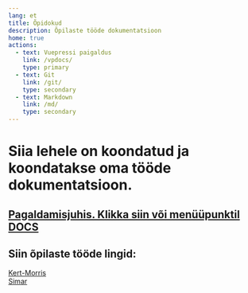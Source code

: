 ```yaml
---
lang: et
title: Õpidokud
description: Õpilaste tööde dokumentatsioon
home: true
actions:
  - text: Vuepressi paigaldus
    link: /vpdocs/
    type: primary
  - text: Git
    link: /git/
    type: secondary
  - text: Markdown
    link: /md/
    type: secondary
---
```


# Siia lehele on koondatud ja koondatakse oma tööde dokumentatsioon.

## [Pagaldamisjuhis. Klikka siin või menüüpunktil DOCS](vpdocs/README.md)

## Siin õpilaste tööde lingid:

[Kert-Morris](https://morrisu.github.io/learn-docs/)  
[Simar](https://simmu12.github.io/learn-docs/)
